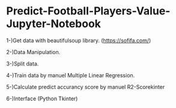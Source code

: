 # Predict-Football-Players-Value-Jupyter-Notebook

1-)Get data with beautifulsoup library. (https://sofifa.com/)

2-)Data Manipulation.

3-)Split data.

4-)Train data by manuel Multiple Linear Regression.

5-)Calculate predict accurancy score by manuel R2-Scorekinter

6-)Interface (Python Tkinter)


